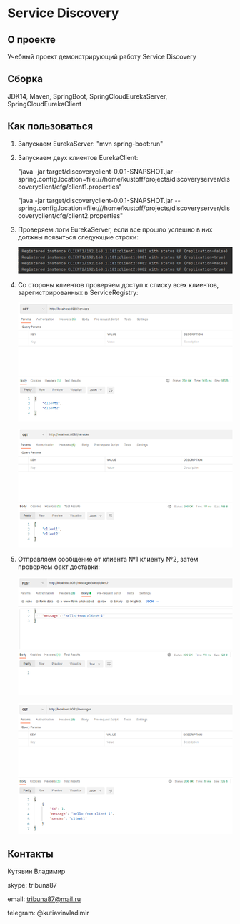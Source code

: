# Service Discovery

## О проекте
Учебный проект демонстрирующий работу Service Discovery

## Сборка
JDK14, Maven, SpringBoot, SpringCloudEurekaServer, SpringCloudEurekaClient

## Как пользоваться
1. Запускаем EurekaServer: "mvn spring-boot:run"

2. Запускаем двух клиентов EurekaClient:

    "java -jar target/discoveryclient-0.0.1-SNAPSHOT.jar --spring.config.location=file:///home/kustoff/projects/discoveryserver/discoveryclient/cfg/client1.properties"
    
    "java -jar target/discoveryclient-0.0.1-SNAPSHOT.jar --spring.config.location=file:///home/kustoff/projects/discoveryserver/discoveryclient/cfg/client2.properties"

3. Проверяем логи EurekaServer, если все прошло успешно в них должны появиться следующие строки:
    
    ![Success](images/Selection_211.png)
  
4. Со стороны клиентов проверяем доступ к списку всех клиентов, зарегистрированных в ServiceRegistry:
     
     ![CheckListClientFromClient1](images/Selection_212.png)
     
     ![CheckListClientFromClient2](images/Selection_213.png)  
       
5. Отправляем сообщение от клиента №1 клиенту №2, затем проверяем факт доставки:
    
     ![SendMessageFromClient1ToClient2](images/Selection_214.png)
         
     ![CheckMessageClient2](images/Selection_215.png)  
    
## Контакты
Кутявин Владимир

skype: tribuna87

email: tribuna87@mail.ru

telegram: @kutiavinvladimir